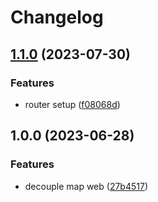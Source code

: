 # Changelog

## [1.1.0](https://github.com/The-Arkose/the-arkose-map-web/compare/v1.0.0...v1.1.0) (2023-07-30)


### Features

* router setup ([f08068d](https://github.com/The-Arkose/the-arkose-map-web/commit/f08068d9a946a95ffa8241a64d92e6e7b30b34dd))

## 1.0.0 (2023-06-28)


### Features

* decouple map web ([27b4517](https://github.com/The-Arkose/the-arkose-map-web/commit/27b451723b2146394d1261f7ec53892538d7519d))
